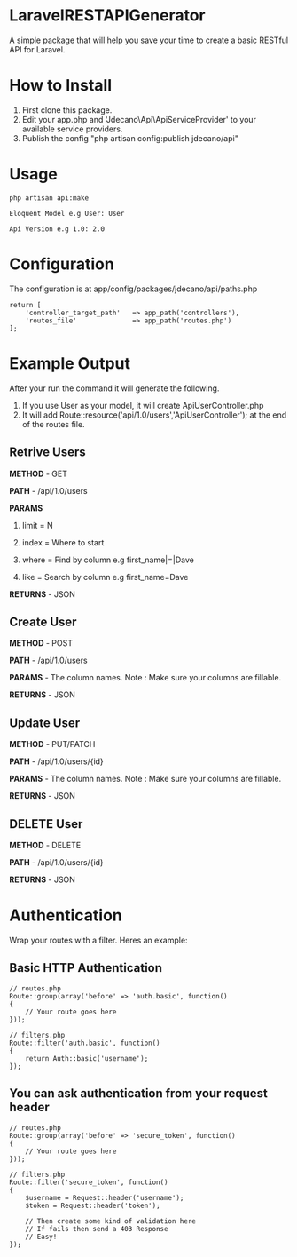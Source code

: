 LaravelRESTAPIGenerator
=======================
A simple package that will help you save your time to create a basic RESTful API for Laravel.

# How to Install
1. First clone this package.
2. Edit your app.php and 'Jdecano\Api\ApiServiceProvider' to your available service providers.
3. Publish the config "php artisan config:publish jdecano/api"

# Usage
~~~
php artisan api:make

Eloquent Model e.g User: User

Api Version e.g 1.0: 2.0
~~~

# Configuration

The configuration is at app/config/packages/jdecano/api/paths.php

~~~
return [
    'controller_target_path'   => app_path('controllers'),
    'routes_file'              => app_path('routes.php')
];
~~~

# Example Output

After your run the command it will generate the following.

1. If you use User as your model, it will create ApiUserController.php
2. It will add Route::resource('api/1.0/users','ApiUserController'); at the end of the routes file.

## Retrive Users

**METHOD** - GET

**PATH** - /api/1.0/users

**PARAMS**

1. limit = N

2. index = Where to start

3. where = Find by column e.g first_name|=|Dave

4. like = Search by column e.g first_name=Dave

**RETURNS** - JSON


## Create User

**METHOD** - POST

**PATH** - /api/1.0/users

**PARAMS** - The column names. Note : Make sure your columns are fillable.

**RETURNS** - JSON


## Update User

**METHOD** - PUT/PATCH

**PATH** - /api/1.0/users/{id}

**PARAMS** - The column names. Note : Make sure your columns are fillable.

**RETURNS** - JSON


## DELETE User

**METHOD** - DELETE

**PATH** - /api/1.0/users/{id}

**RETURNS** - JSON


# Authentication

Wrap your routes with a filter. Heres an example:

## Basic HTTP Authentication

~~~
// routes.php
Route::group(array('before' => 'auth.basic', function()
{
    // Your route goes here
}));

// filters.php
Route::filter('auth.basic', function()
{
    return Auth::basic('username'); 
});
~~~

## You can ask authentication from your request header
~~~
// routes.php
Route::group(array('before' => 'secure_token', function()
{
    // Your route goes here
}));

// filters.php
Route::filter('secure_token', function()
{
    $username = Request::header('username');
    $token = Request::header('token');
    
    // Then create some kind of validation here
    // If fails then send a 403 Response
    // Easy!
});
~~~

